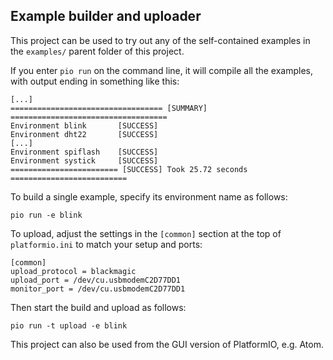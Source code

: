 ## Example builder and uploader

This project can be used to try out any of the self-contained examples in the
`examples/` parent folder of this project.

If you enter `pio run` on the command line, it will compile all the examples,
with output ending in something like this:

```text
[...]
================================== [SUMMARY] ===================================
Environment blink   	[SUCCESS]
Environment dht22   	[SUCCESS]
[...]
Environment spiflash	[SUCCESS]
Environment systick 	[SUCCESS]
======================== [SUCCESS] Took 25.72 seconds ==========================
```

To build a single example, specify its environment name as follows:

```text
pio run -e blink
```

To upload, adjust the settings in the `[common]` section at the top of
`platformio.ini` to match your setup and ports:

```text
[common]
upload_protocol = blackmagic
upload_port = /dev/cu.usbmodemC2D77DD1
monitor_port = /dev/cu.usbmodemC2D77DD1
```

Then start the build and upload as follows:

```text
pio run -t upload -e blink
```

This project can also be used from the GUI version of PlatformIO, e.g. Atom.
